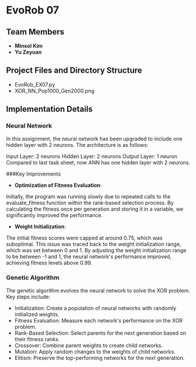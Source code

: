 # EvoRob 07

## Team Members
- **Minsol Kim**
- **Yu Zeyuan**

## Project Files and Directory Structure
- EvoRob_EX07.py
- XOR_NN_Pop1000_Gen2000.png

## Implementation Details
### Neural Network

In this assignment, the neural network has been upgraded to include one hidden layer with 2 neurons. The architecture is as follows:

Input Layer: 2 neurons
Hidden Layer: 2 neurons
Output Layer: 1 neuron
Compared to last task sheet, now ANN has one hidden layer with 2 neurons. 

###Key Improvements
- **Optimization of Fitness Evaluation**:

Initially, the program was running slowly due to repeated calls to the evaluate_fitness function within the rank-based selection process.
By calculating the fitness once per generation and storing it in a variable, we significantly improved the performance.

- **Weight Initialization**:

The initial fitness scores were capped at around 0.75, which was suboptimal.
This issue was traced back to the weight initialization range, which was set between 0 and 1.
By adjusting the weight initialization range to be between -1 and 1, the neural network's performance improved, achieving fitness levels above 0.99.


### Genetic Algorithm
The genetic algorithm evolves the neural network to solve the XOR problem. Key steps include:

- Initialization: Create a population of neural networks with randomly initialized weights.
- Fitness Evaluation: Measure each network's performance on the XOR problem.
- Rank-Based Selection: Select parents for the next generation based on their fitness ranks.
- Crossover: Combine parent weights to create child networks.
- Mutation: Apply random changes to the weights of child networks.
- Elitism: Preserve the top-performing networks for the next generation.

